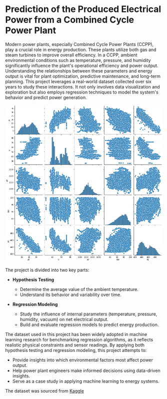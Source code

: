 # Prediction of the Produced Electrical Power from a Combined Cycle Power Plant
Modern power plants, especially Combined Cycle Power Plants (CCPP), play a crucial role in energy production. These plants utilize both gas and steam turbines to improve overall efficiency. In a CCPP, ambient environmental conditions such as temperature, pressure, and humidity significantly influence the plant's operational efficiency and power output. Understanding the relationships between these parameters and energy output is vital for plant optimization, predictive maintenance, and long-term planning. This project leverages a real-world dataset collected over six years to study these interactions. It not only involves data visualization and exploration but also employs regression techniques to model the system's behavior and predict power generation.

![image.png](https://github.com/mehedihassanarman/Prediction-of-the-Produced-Electrical-Power-from-a-Combined-Cycle-Power-Plant/blob/main/Image/image.png)

The project is divided into two key parts:
- **Hypothesis Testing**  
  - Determine the average value of the ambient temperature.  
  - Understand its behavior and variability over time.

- **Regression Modeling**  
  - Study the influence of internal parameters (temperature, pressure, humidity, vacuum) on net electrical output.  
  - Build and evaluate regression models to predict energy production.


The dataset used in this project has been widely adopted in machine learning research for benchmarking regression algorithms, as it reflects realistic physical constraints and sensor readings. By applying both hypothesis testing and regression modeling, this project attempts to:
- Provide insights into which environmental factors most affect power output.
- Help power plant engineers make informed decisions using data-driven insights.
- Serve as a case study in applying machine learning to energy systems.

The dataset was sourced from [Kaggle](https://www.kaggle.com/code/ibrahimkaratas/regression-for-combined-cycle-power-plant)
